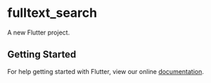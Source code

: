 # fulltext_search

A new Flutter project.

## Getting Started

For help getting started with Flutter, view our online
[documentation](https://flutter.io/).
